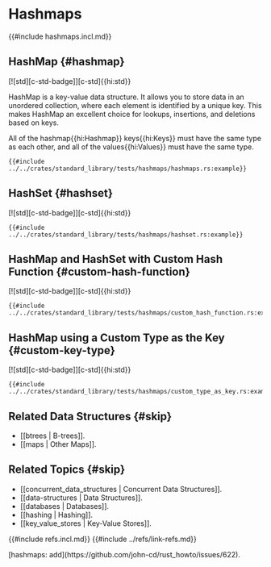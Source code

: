 # Hashmaps

{{#include hashmaps.incl.md}}

## HashMap {#hashmap}

[![std][c-std-badge]][c-std]{{hi:std}}

HashMap is a key-value data structure. It allows you to store data in an unordered collection, where each element is identified by a unique key. This makes HashMap an excellent choice for lookups, insertions, and deletions based on keys.

All of the hashmap{{hi:Hashmap}} keys{{hi:Keys}} must have the same type as each other, and all of the values{{hi:Values}} must have the same type.

```rust,editable
{{#include ../../crates/standard_library/tests/hashmaps/hashmaps.rs:example}}
```

## HashSet {#hashset}

[![std][c-std-badge]][c-std]{{hi:std}}

```rust,editable
{{#include ../../crates/standard_library/tests/hashmaps/hashset.rs:example}}
```

## HashMap and HashSet with Custom Hash Function {#custom-hash-function}

[![std][c-std-badge]][c-std]{{hi:std}}

```rust,editable
{{#include ../../crates/standard_library/tests/hashmaps/custom_hash_function.rs:example}}
```

## HashMap using a Custom Type as the Key {#custom-key-type}

[![std][c-std-badge]][c-std]{{hi:std}}

```rust,editable
{{#include ../../crates/standard_library/tests/hashmaps/custom_type_as_key.rs:example}}
```

## Related Data Structures {#skip}

- [[btrees | B-trees]].
- [[maps | Other Maps]].

## Related Topics {#skip}

- [[concurrent_data_structures | Concurrent Data Structures]].
- [[data-structures | Data Structures]].
- [[databases | Databases]].
- [[hashing | Hashing]].
- [[key_value_stores | Key-Value Stores]].

{{#include refs.incl.md}}
{{#include ../refs/link-refs.md}}

<div class="hidden">
[hashmaps: add](https://github.com/john-cd/rust_howto/issues/622).
</div>
